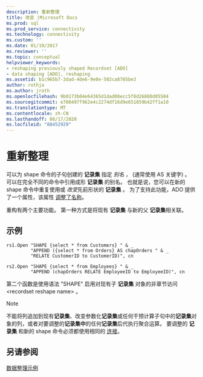 ```yaml
---
description: 重新整理
title: 改变 |Microsoft Docs
ms.prod: sql
ms.prod_service: connectivity
ms.technology: connectivity
ms.custom: ''
ms.date: 01/19/2017
ms.reviewer: ''
ms.topic: conceptual
helpviewer_keywords:
- reshaping previously shaped Recordset [ADO]
- data shaping [ADO], reshaping
ms.assetid: b1c965b7-3dad-4de6-9e0e-502ca8785be3
author: rothja
ms.author: jroth
ms.openlocfilehash: 9b0173b04e64365d1dad08ecc5f8d26880d05504
ms.sourcegitcommit: e700497f962e4c2274df16d9e651059b42ff1a10
ms.translationtype: MT
ms.contentlocale: zh-CN
ms.lasthandoff: 08/17/2020
ms.locfileid: "88452929"
---
```

# <a name="reshaping"></a>重新整理
可以为 shape 命令的子句创建的 **记录集** 指定 *别名* ， (通常使用 AS 关键字) 。 可以在完全不同的命令中引用成形 **记录集** 的别名。 也就是说，您可以在新的 shape 命令中重复使用或 *改变*先前形状的 **记录集** 。 为了支持此功能，ADO 提供了一个属性，该属性 [调整了名称](../../../ado/reference/ado-api/reshape-name-property-dynamic-ado.md)。  
  
 重构有两个主要功能。 第一种方式是将现有 **记录集** 与新的父 **记录集**相关联。  
  
## <a name="example"></a>示例  
  
```  
rs1.Open "SHAPE {select * from Customers} " & _  
         "APPEND ({select * from Orders} AS chapOrders " & _  
         "RELATE CustomerID to CustomerID)", cn  
  
rs2.Open "SHAPE {select * from Employees} " & _  
         "APPEND (chapOrders RELATE EmployeeID to EmployeeID)", cn  
```  
  
 第二个函数是使用语法 "SHAPE" 启用对现有子 **记录集** 对象的非章节访问 \<recordset reshape name> 。  
  
> [!NOTE]
>  不能将列追加到现有**记录集**、改变参数化**记录集**或任何干预计算子句中的**记录集**对象的列，或者对要调整的**记录集中**的任何**记录集**后代执行聚合运算。 要调整的 **记录集** 和新的 shape 命令必须都使用相同的 [连接](../../../ado/reference/ado-api/connection-object-ado.md)。  
  
## <a name="see-also"></a>另请参阅  
 [数据整理示例](../../../ado/guide/data/data-shaping-example.md)

